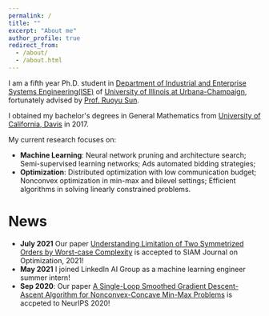 ```yaml
---
permalink: /
title: ""
excerpt: "About me"
author_profile: true
redirect_from: 
  - /about/
  - /about.html
---
```


I am a fifth year Ph.D. student in [Department of Industrial and Enterprise Systems Engineering(ISE)](https://ise.illinois.edu/) of [University of Illinois at Urbana-Champaign](https://illinois.edu/), fortunately advised by [Prof. Ruoyu Sun](https://ruoyus.github.io/).  <br>

I obtained my bachelor's degrees in General Mathematics from [University of California, Davis](https://www.ucdavis.edu/) in 2017. <br>

My current research focuses on: <br>
- **Machine Learning**: Neural network pruning and architecture search; Semi-supervised learning
networks; Ads automated bidding strategies; <br>
- **Optimization**: Distributed optimization with low communication budget; Nonconvex optimization in min-max and bilevel settings; Efficient algorithms in solving linearly constrained problems.
      

News
======

- **July 2021** Our paper [Understanding Limitation of Two Symmetrized Orders by Worst-case Complexity](https://arxiv.org/abs/1910.04366) is accepted to SIAM Journal on Optimization, 2021!
- **May 2021** I joined LinkedIn AI Group as a machine learning engineer summer intern!
- **Sep 2020**: Our paper [A Single-Loop Smoothed Gradient Descent-Ascent
  Algorithm for Nonconvex-Concave Min-Max Problems](https://proceedings.neurips.cc/paper/2020/file/52aaa62e71f829d41d74892a18a11d59-Paper.pdf) is accpeted to NeurIPS 2020!
